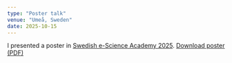```yaml
---
type: "Poster talk"
venue: "Umeå, Sweden"
date: 2025-10-15
---
```


I presented a poster in [Swedish e-Science Academy 2025](https://www.essenceofescience.se/w/es/en/calendar/archive/2025-10-15-swedish-e-science-academy-2025).
[Download poster (PDF)](/files/poster_essence2025.pdf)
